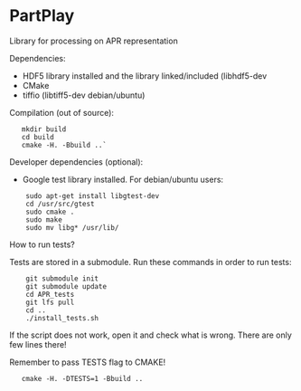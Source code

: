 # PartPlay

Library for processing on APR representation

Dependencies:

* HDF5 library installed and the library linked/included (libhdf5-dev
* CMake
* tiffio (libtiff5-dev debian/ubuntu)

Compilation (out of source):

```
   mkdir build
   cd build
   cmake -H. -Bbuild ..`
```

Developer dependencies (optional):

* Google test library installed. For debian/ubuntu users:

```
    sudo apt-get install libgtest-dev
    cd /usr/src/gtest
    sudo cmake .
    sudo make
    sudo mv libg* /usr/lib/
```
How to run tests?

Tests are stored in a submodule. Run these commands in order to run tests:

```
    git submodule init
    git submodule update
    cd APR_tests
    git lfs pull
    cd ..
    ./install_tests.sh
```

If the script does not work, open it and check what is wrong. There are only few lines there!

Remember to pass TESTS flag to CMAKE!

```
   cmake -H. -DTESTS=1 -Bbuild ..
```


